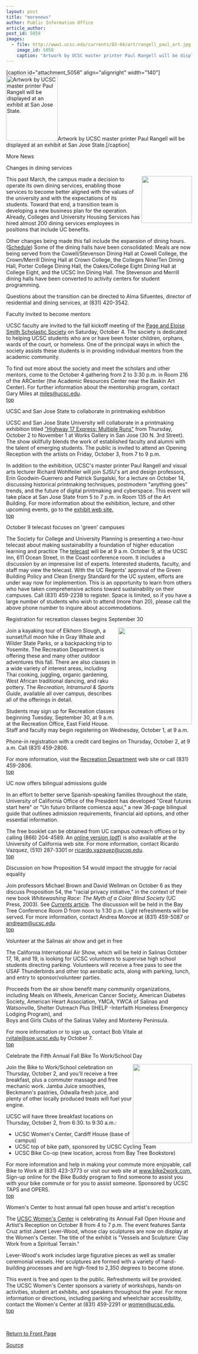 ```yaml
---
layout: post
title: "morenews"
author: Public Information Office
article_author: 
post_id: 5059
images:
  - file: http://www1.ucsc.edu/currents/03-04/art/rangell_paul_art.jpg
    image_id: 5058
    caption: "Artwork by UCSC master printer Paul Rangell will be displayed at an exhibit at San Jose State."
---
```


[caption id="attachment_5058" align="alignright" width="140"]<a href="http://dev-ucsc-news.pantheonsite.io/wp-content/uploads/2003/09/rangell_paul_art.jpg"><img class="size-full wp-image-5058" src="http://dev-ucsc-news.pantheonsite.io/wp-content/uploads/2003/09/rangell_paul_art.jpg" alt="Artwork by UCSC master printer Paul Rangell will be displayed at an exhibit at San Jose State." width="140" height="176" /></a>Artwork by UCSC master printer Paul Rangell will be displayed at an exhibit at San Jose State.[/caption]
<p class="pagehead">
  More News
</p>
<p class="sectionhead">
  <a name="dining" id="dining"></a>Changes in dining services
</p>
<p>
  <img align="right" height="127" src="../art/dininghall_logo.jpg" width="136" alt="">This past March, the campus made a decision to operate its own dining services, enabling those services to become better aligned with the values of the university and with the expectations of its students. Toward that end, a transition team is developing a new business plan for the operation. Already, Colleges and University Housing Services has hired almost 200 dining services employees in positions that include UC benefits.<br>
</p>
<p>
  Other changes being made this fall include the expansion of dining hours. (<a href="http://www.slugfood.com/dining.html">Schedule</a>) Some of the dining halls have been consolidated: Meals are now being served from the Cowell/Stevenson Dining Hall at Cowell College, the Crown/Merrill Dining Hall at Crown College, the Colleges Nine/Ten Dining Hall, Porter College Dining Hall, the Oakes/College Eight Dining Hall at College Eight, and the UCSC Inn Dining Hall. The Stevenson and Merrill dining halls have been converted to activity centers for student programming.<br>
</p>
<p>
  Questions about the transition can be directed to Alma Sifuentes, director of residential and dining services, at (831) 420-3542.
</p>
<p class="sectionhead">
  <a name="mentors" id="mentors"></a>Faculty invited to become mentors
</p>
<p>
  UCSC faculty are invited to the fall kickoff meeting of the <a href="http://www.alumni.ucsc.edu/pesss/index.htm">Page and Eloise Smith Scholastic Society</a> on Saturday, October 4. The society is dedicated to helping UCSC students who are or have been foster children, orphans, wards of the court, or homeless. One of the principal ways in which the society assists these students is in providing individual mentors from the academic community.<br>
</p>
<p>
  To find out more about the society and meet the scholars and other mentors, come to the October 4 gathering from 2 to 3:30 p.m. in Room 216 of the ARCenter (the Academic Resources Center near the Baskin Art Center). For further information about the mentorship program, contact Gary Miles at <a href="mailto:miles@ucsc.edu">miles@ucsc.edu</a>.<br>
  <a href="#dining">top</a>
</p>
<p>
  <span class="sectionhead"><a name="exhibit" id="exhibit"></a>UCSC and San Jose State to collaborate in printmaking exhibition</span><br>
</p>
<p>
  UCSC and San Jose State University will collaborate in a printmaking exhibition titled <a href="http://people.ucsc.edu/%7Ebberg/hwy17works.html">"Highway 17 Express: Multiple Runs"</a> from Thursday, October 2 to November 1 at Works Gallery in San Jose (30 N. 3rd Street). The show skillfully blends the work of established faculty and alumni with the talent of emerging students. The public is invited to attend an Opening Reception with the artists on Friday, October 3, from 7 to 9 p.m.<br>
</p>
<p>
  In addition to the exhibition, UCSC's master printer Paul Rangell and visual arts lecturer Richard Wohlfeiler will join SJSU's art and design professors, Erin Goodwin-Guerrero and Patrick Surgalski, for a lecture on October 14, discussing historical printmaking techniques, postmodern "anything goes" trends, and the future of digital printmaking and cyberspace. This event will take place at San Jose State from 5 to 7 p.m. in Room 135 of the Art Building. For more information about the exhibition, lecture, and other upcoming events, go to the <a href="http://people.ucsc.edu/%7Ebberg/hwy17works.html">exhibit web site.</a><br>
  <a href="#dining">top</a>
</p>
<p class="sectionhead">
  <a name="telecast" id="telecast"></a>October 9 telecast focuses on 'green' campuses
</p>
<p>
  The Society for College and University Planning is presenting a two-hour telecast about making sustainability a foundation of higher education learning and practice The <a href="http://www.scup.org/sustainability/telecast2003.htm">telecast</a> will be at 9 a.m. October 9, at the UCSC Inn, 611 Ocean Street, in the Coast conference room. It includes a discussion by an impressive list of experts. Interested students, faculty, and staff may view the telecast. With the UC Regents' approval of the Green Building Policy and Clean Energy Standard for the UC system, efforts are under way now for implemention. This is an opportunity to learn from others who have taken comprehensive actions toward sustainability on their campuses. Call (831) 459-2238 to register. Space is limited, so if you have a large number of students who wish to attend (more than 20), please call the above phone number to inquire about accommodations.
</p>
<p class="sectionhead">
  <a name="recreation" id="recreation"></a>Registration for recreation classes begins September 30
</p>
<p>
  <img align="right" height="262" src="../art/opers.catalog.jpg" width="200" alt="">Join a kayaking tour of Elkhorn Slough, a sunset/full moon hike in Gray Whale and Wilder State Parks, or a backpacking trip to Yosemite. The Recreation Department is offering these and many other outdoor adventures this fall. There are also classes in a wide variety of interest areas, including Thai cooking, juggling, organic gardening, West African traditional dancing, and raku pottery. The <i>Recreation, Intramural &amp; Sports Guide</i>, available all over campus, describes all of the offerings in detail.
</p>
<p>
  Students may sign up for Recreation classes beginning Tuesday, September 30, at 9 a.m. at the Recreation Office, East Field House. Staff and faculty may begin registering on Wednesday, October 1, at 9 a.m.<br>
</p>
<p>
  Phone-in registration with a credit card begins on Thursday, October 2, at 9 a.m. Call (831) 459-2806.
</p>
<p>
  For more information, visit the <a href="http://www.ucsc.edu/opers/rec/index.html">Recreation Department</a> web site or call (831) 459-2806.<br>
  <a href="#dining">top</a>
</p>
<p class="sectionhead">
  <a name="guide" id="guide"></a>UC now offers bilingual admissions guide
</p>
<p>
  In an effort to better serve Spanish-speaking families throughout the state, University of California Office of the President has developed "Great futures start here" or "Un futuro brillante comienza aqui," a new 36-page bilingual guide that outlines admission requirements, financial aid options, and other essential information.
</p>
<p>
  The free booklet can be obtained from UC campus outreach offices or by calling (866) 204-4589. An <a href="http://www.universityofcalifornia.edu/collegeprep/greatfutures.pdf">online version (pdf)</a> is also available at the University of California web site. For more information, contact Ricardo Vazquez, (510) 287-3301 or <a href="mailto:ricardo.v%87zquez@ucop.edu">ricardo.vazquez@ucop.edu</a>.<br>
  <a href="#dining">top</a>
</p>
<p>
  <span class="sectionhead"><a name="prop54" id="prop54"></a>Discussion on how Proposition 54 would impact the struggle for racial equality</span><br>
</p>
<p>
  Join professors Michael Brown and David Wellman on October 6 as they discuss Proposition 54, the "racial privacy initiative," in the context of their new book <i>Whitewashing Race: The Myth of a Color Blind Society</i> (UC Press, 2003). See <a href="http://www.ucsc.edu/currents/03-04/09-15/race.html"><i>Currents</i> article</a>. The discussion will be held in the Bay Tree Conference Room D from noon to 1:30 p.m. Light refreshments will be served. For more information, contact Andrea Monroe at (831) 459-5087 or <a href="mailto:andream@ucsc.edu">andream@ucsc.edu</a>.<br>
  <a href="#dining">top</a>
</p>
<p>
  <span class="sectionhead"><a name="air_show" id="air_show"></a>Volunteer at the Salinas air show and get in free</span><br>
</p>
<p>
  The California International Air Show, which will be held in Salinas October 17, 18, and 19, is looking for UCSC volunteers to supervise high school students directing parking. Volunteers will receive a free pass to see the USAF Thunderbirds and other top aerobatic acts, along with parking, lunch, and entry to sponsor/volunteer parties.
</p>
<p>
  Proceeds from the air show benefit many community organizations, including Meals on Wheels, American Cancer Society, American Diabetes Society, American Heart Association, YMCA, YWCA of Salinas and Watsonville, Shelter Outreach Plus (IHELP -Interfaith Homeless Emergency Lodging Program), and<br>
  Boys and Girls Clubs of the Salinas Valley and Monterey Peninsula.
</p>
<p>
  For more information or to sign up, contact Bob Vitale at <a href="mailto:rvitale@soe.ucsc.edu">rvitale@soe.ucsc.edu</a> by October 7.<br>
  <a href="#dining">top</a>
</p>
<p>
  <span class="sectionhead"><a name="bike" id="bike"></a>Celebrate the Fifth Annual Fall Bike To Work/School Day</span><br>
</p>
<p>
  <img align="right" height="214" src="../art/bike_art.160.jpg" width="160" alt="">Join the Bike to Work/School celebration on Thursday, October 2, and you'll receive a free breakfast, plus a commuter massage and free mechanic work. Jamba Juice smoothies, Beckmann's pastries, Odwalla fresh juice, and plenty of other locally produced treats will fuel your engine.<br>
</p>
<p>
  UCSC will have three breakfast locations on Thursday, October 2, from 6:30. to 9:30 a.m.:
</p>
<ul>
  <li>UCSC Women's Center, Cardiff House (base of campus)
  </li>
  <li>UCSC top of bike path, sponsored by UCSC Cycling Team<br>
  </li>
  <li>UCSC Bike Co-op (new location, across from Bay Tree Bookstore)<br>
  </li>
</ul>
<p>
  For more information and help in making your commute more enjoyable, call Bike to Work at (831) 423-3773 or visit our web site at <a href="http://www.bike2work.com/">www.bike2work.com.</a> Sign-up online for the Bike Buddy program to find someone to assist you with your bike commute or for you to assist someone. Sponsored by UCSC TAPS and OPERS.<br>
  <a href="#dining">top</a><br>
</p>
<p>
  <a name="open_house" id="open_house"></a><span class="sectionhead">Women's Center to host annual fall open house and artist's reception</span>
</p>
<p>
  The <a href="http://www2.ucsc.edu/wmcenter/index2.html">UCSC Women's Center</a> is celebrating its Annual Fall Open House and Artist's Reception on October 8 from 4 to 7 p.m. The event features Santa Cruz artist Janet Lever-Wood, whose clay sculptures are now on display at the Women's Center. The title of the exhibit is "Vessels and Sculpture: Clay Work from a Spiritual Terrain."<br>
</p>
<p>
  Lever-Wood's work includes large figurative pieces as well as smaller ceremonial vessels. Her sculptures are formed with a variety of hand-building processes and are high-fired to 2,350 degrees to become stone.<br>
</p>
<p>
  This event is free and open to the public. Refreshments will be provided. The UCSC Women's Center sponsors a variety of workshops, hands-on activities, student art exhibits, and speakers throughout the year. For more information or directions, including parking and wheelchair accessibility, contact the Women's Center at (831) 459-2291 or <a href="mailto:women@ucsc.edu">women@ucsc.edu.<br></a><a href="#dining">top</a>
</p>
<p>
  <br>
</p>
<p>
  <a href="http://currents.ucsc.edu/">Return to Front Page</a><br>
</p>
<p><a href="http://www1.ucsc.edu/currents/03-04/09-29/morenews.html" title="Permalink to morenews">Source</a></p>
